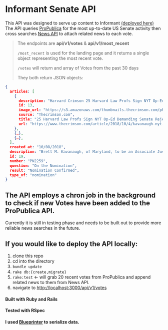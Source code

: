 # Informant Senate API
This API was designed to serve up content to Informant [(deployed here)](https://us-informant.herokuapp.com/)
The API queries [ProPublica](https://www.propublica.org/datastore/api/propublica-congress-api) for the most up-to-date US Senate activity then cross searches [News API](https://newsapi.org/) to attach related news to each vote.

> The endpoints are __api/v1/votes__ & __api/v1/most_recent__
>
> `/most_recent` is used for the landing page and it returns a single object representing the most recent vote.
>
> `/votes` will return and array of Votes from the past 30 days
>
> They both return JSON objects:
```json
{
  articles: [ 
    {
      description: "Harvard Crimson 25 Harvard Law Profs Sign NYT Op-Ed Demanding Senate Reject Kavanaugh Harvard Crimson Roughly     two dozen Harvard Law School professors ...",
      id: 13,
      image_url: "https://s3.amazonaws.com/thumbnails.thecrimson.com/photos/2017/11/09/210252_1325882.jpg.635x426_q95_crop-   smart_upscale.jpg",
      source: "Thecrimson.com",
      title: "25 Harvard Law Profs Sign NYT Op-Ed Demanding Senate Reject Kavanaugh - Harvard Crimson",
      url: "https://www.thecrimson.com/article/2018/10/4/kavanaugh-nyt-oped/"
    }, 
    {…}, 
    {…}, 
  ],
  created_at: "10/08/2018",
  description: "Brett M. Kavanaugh, of Maryland, to be an Associate Justice of the Supreme Court of the United States",
  id: 19,
  number: "PN2259",
  question: "On the Nomination",
  result: "Nomination Confirmed",
  type_of: "nomination"
}
```

## The API employs a chron job in the background to check if new Votes have been added to the ProPublica API.

Currently it is still in testing phase and needs to be built out to provide more reliable news searches in the future.

## If you would like to deploy the API locally:
1. clone this repo
1. cd into the directory
1. `bundle update`
1. `rake db:{create,migrate}`
1. `rake:test` <- will grab 20 recent votes from ProPublica and append related news to them from News API.
1. navigate to [http://localhost:3000/api/v1/votes](http://localhost:3000/api/v1/votes)

#### Built with Ruby and Rails
#### Tested with RSpec
#### I used [Blueprinter](https://github.com/procore/blueprinter) to serialize data.
